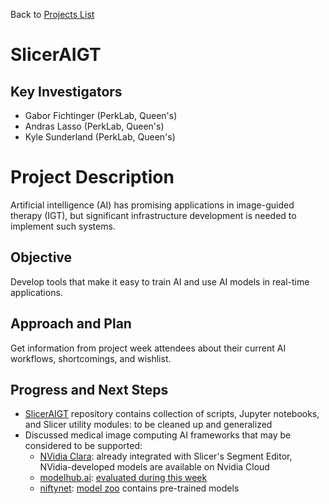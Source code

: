 Back to [Projects List](../../README.md#ProjectsList)

# SlicerAIGT

## Key Investigators

- Gabor Fichtinger (PerkLab, Queen's)
- Andras Lasso (PerkLab, Queen's)
- Kyle Sunderland (PerkLab, Queen's)

# Project Description

Artificial intelligence (AI) has promising applications in image-guided therapy (IGT), but significant infrastructure development is needed to implement such systems.

## Objective

Develop tools that make it easy to train AI and use AI models in real-time applications.

## Approach and Plan

Get information from project week attendees about their current AI workflows, shortcomings, and wishlist.

## Progress and Next Steps

- [SlicerAIGT](https://github.com/SlicerIGT/aigt) repository contains collection of scripts, Jupyter notebooks, and Slicer utility modules: to be cleaned up and generalized
- Discussed medical image computing AI frameworks that may be considered to be supported:
  - [NVidia Clara](https://github.com/NVIDIA/ai-assisted-annotation-client): already integrated with Slicer's Segment Editor, NVidia-developed models are available on Nvidia Cloud
  - [modelhub.ai](http://modelhub.ai/): [evaluated during this week](../modelhub-ai/README.md)
  - [niftynet](https://niftynet.readthedocs.io/): [model zoo](https://niftynet.readthedocs.io/en/dev/model_zoo.html) contains pre-trained models
